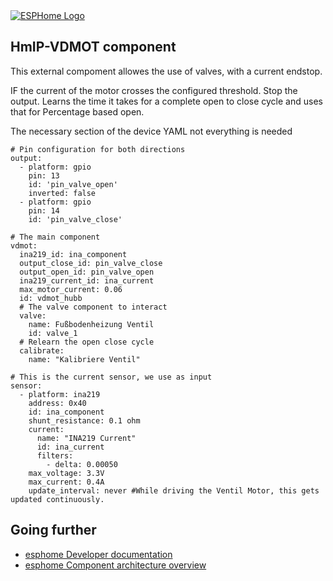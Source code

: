 <a href="https://esphome.io/">
  <picture>
    <source media="(prefers-color-scheme: dark)" srcset="./logo-text-on-dark.svg", alt="ESPHome Logo">
    <img src="./logo-text-on-light.svg" alt="ESPHome Logo">
  </picture>
</a>

## HmIP-VDMOT component
<p> This external compoment allowes the use of valves, with a current endstop. </p>
<p> 
IF the current of the motor crosses the configured threshold. Stop the output.
Learns the time it takes for a complete open to close cycle and uses that for Percentage based open.
</p>
<p>
The necessary section of the device YAML not everything is needed
</p>

```
# Pin configuration for both directions
output:  
  - platform: gpio
    pin: 13
    id: 'pin_valve_open'
    inverted: false
  - platform: gpio
    pin: 14
    id: 'pin_valve_close'
    
# The main component
vdmot:
  ina219_id: ina_component
  output_close_id: pin_valve_close
  output_open_id: pin_valve_open
  ina219_current_id: ina_current
  max_motor_current: 0.06
  id: vdmot_hubb
  # The valve component to interact
  valve:
    name: Fußbodenheizung Ventil
    id: valve_1
  # Relearn the open close cycle
  calibrate:
    name: "Kalibriere Ventil"

# This is the current sensor, we use as input
sensor:
  - platform: ina219
    address: 0x40
    id: ina_component
    shunt_resistance: 0.1 ohm
    current:
      name: "INA219 Current"
      id: ina_current
      filters:
        - delta: 0.00050
    max_voltage: 3.3V
    max_current: 0.4A
    update_interval: never #While driving the Ventil Motor, this gets updated continuously.
```

## Going further

- [esphome Developer documentation](https://developers.esphome.io)
- [esphome Component architecture overview](https://developers.esphome.io/architecture/components/)
